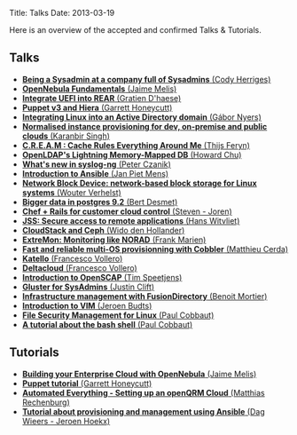 Title: Talks
Date: 2013-03-19

Here is an overview of the accepted and confirmed Talks & Tutorials.

## Talks ##

-   [__Being a Sysadmin at a company full of Sysadmins__ (Cody Herriges)]()
-   [__OpenNebula Fundamentals__ (Jaime Melis)]()
-   [__Integrate UEFI into REAR__ (Gratien D'haese)]()
-   [__Puppet v3 and Hiera__ (Garrett Honeycutt)]()
-   [__Integrating Linux into an Active Directory domain__ (Gábor Nyers)]()
-   [__Normalised instance provisioning for dev, on-premise and public clouds__ (Karanbir Singh)]()
-   [__C.R.E.A.M : Cache Rules Everything Around Me__ (Thijs Feryn)](cream.html)
-   [__OpenLDAP's Lightning Memory-Mapped DB__ (Howard Chu)]()
-   [__What's new in syslog-ng__ (Peter Czanik)]()
-   [__Introduction to Ansible__ (Jan Piet Mens)]()
-   [__Network Block Device: network-based block storage for Linux systems__ (Wouter Verhelst)]()
-   [__Bigger data in postgres 9.2__ (Bert Desmet)]()
-   [__Chef + Rails for customer cloud control__ (Steven - Joren)](chefrails.html)
-   [__JSS: Secure access to remote applications__ (Hans Witvliet)]()
-   [__CloudStack and Ceph__ (Wido den Hollander)]()
-   [__ExtreMon: Monitoring like NORAD__ (Frank Marien)](extremon.html)
-   [__Fast and reliable multi-OS provisionning with Cobbler__ (Matthieu Cerda)]()
-   [__Katello__ (Francesco Vollero)]()
-   [__Deltacloud__ (Francesco Vollero)]()
-   [__Introduction to OpenSCAP__ (Tim Speetjens)](introduction_to_openscap.html)
-   [__Gluster for SysAdmins__ (Justin Clift)]()
-   [__Infrastructure management with FusionDirectory__ (Benoit Mortier)]()
-   [__Introduction to VIM__ (Jeroen Budts)]()
-   [__File Security Management for Linux__ (Paul Cobbaut)]()
-   [__A tutorial about the bash shell__ (Paul Cobbaut)]()

## Tutorials ##

-   [__Building your Enterprise Cloud with OpenNebula__ (Jaime Melis)]()
-   [__Puppet tutorial__ (Garrett Honeycutt)]()
-   [__Automated Everything - Setting up an openQRM Cloud__ (Matthias Rechenburg)]()
-   [__Tutorial about provisioning and management using Ansible__ (Dag Wieers - Jeroen Hoekx)](tutorial_about_provisioning_and_management_using_ansible.html)
